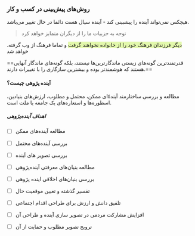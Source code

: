 ### روش‌های پیش‌بینی در کسب‌ و کار

هیچکس نمی‌تواند آینده را پیشبینی کند - آینده سیال هست دائما در حال تغییر می‌باشد.

> توجه به جزییات ما را از دیگران متمایز خواهد کرد

.<span style="background:rgba(205, 244, 105, 0.55)">دیگر فرزندان فرهنگ خود را از خانواده نخواهند گرفت</span> و تماما فرهنگ از وب گرفته خواهد شد

==قدرتمند‌ترین گونه‌های زیستی ماندگارترین‌ها نیستند، بلکه گونه‌های ماندگار آنهایی هستند که هوشمند‌تر بوده و بیشترین سازگاری را با تغییرات دارند.==

#### آینده پژوهی چیست؟
مطالعه و بررسی ساختارمند آینده‌ّای ممکن، محتمل و مطلوب، ارزش‌های بنیادین، اسطوره‌ها و استعاره‌های یک‌ جامعه یا ملت‌ است.

##### اهداف آینده‌پژوهی
- [ ] مطالعه آینده‌های ممکن
- [ ] بررسی‌ آینده‌های محتمل
- [ ] بررسی تصویر های آینده
- [ ] مطالعه‌ بنیان‌های معرفتی آینده‌پژوهی
- [ ] بررسی بنیان‌های اخلاقی اینده پژوهی
- [ ] تفسیر گذشته و تعیین موقعیت‌ حال
- [ ] تلفیق دانش و ارزش‌ برای طراحی اقدام اجتماعی
- [ ] افزایش مشارکت مردمی در تصویر سازی آینده و طراحی  آن
- [ ] ترویج تصویر مطلوب و حمایت از آن


